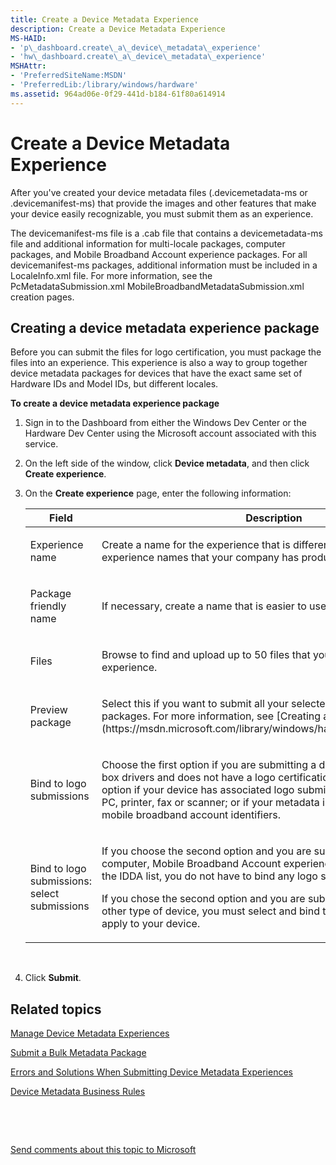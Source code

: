```yaml
---
title: Create a Device Metadata Experience
description: Create a Device Metadata Experience
MS-HAID:
- 'p\_dashboard.create\_a\_device\_metadata\_experience'
- 'hw\_dashboard.create\_a\_device\_metadata\_experience'
MSHAttr:
- 'PreferredSiteName:MSDN'
- 'PreferredLib:/library/windows/hardware'
ms.assetid: 964ad06e-0f29-441d-b184-61f80a614914
---
```


# Create a Device Metadata Experience


After you've created your device metadata files (.devicemetadata-ms or .devicemanifest-ms) that provide the images and other features that make your device easily recognizable, you must submit them as an experience.

The devicemanifest-ms file is a .cab file that contains a devicemetadata-ms file and additional information for multi-locale packages, computer packages, and Mobile Broadband Account experience packages. For all devicemanifest-ms packages, additional information must be included in a LocaleInfo.xml file. For more information, see the PcMetadataSubmission.xml MobileBroadbandMetadataSubmission.xml creation pages.

## <span id="Creating_a_device_metadata_experience_package"></span><span id="creating_a_device_metadata_experience_package"></span><span id="CREATING_A_DEVICE_METADATA_EXPERIENCE_PACKAGE"></span>Creating a device metadata experience package


Before you can submit the files for logo certification, you must package the files into an experience. This experience is also a way to group together device metadata packages for devices that have the exact same set of Hardware IDs and Model IDs, but different locales.

**To create a device metadata experience package**

1.  Sign in to the Dashboard from either the Windows Dev Center or the Hardware Dev Center using the Microsoft account associated with this service.

2.  On the left side of the window, click **Device metadata**, and then click **Create experience**.

3.  On the **Create experience** page, enter the following information:

    <table>
    <colgroup>
    <col width="50%" />
    <col width="50%" />
    </colgroup>
    <thead>
    <tr class="header">
    <th>Field</th>
    <th>Description</th>
    </tr>
    </thead>
    <tbody>
    <tr class="odd">
    <td><p>Experience name</p></td>
    <td><p>Create a name for the experience that is different from all other experience names that your company has produced.</p></td>
    </tr>
    <tr class="even">
    <td><p>Package friendly name</p></td>
    <td><p>If necessary, create a name that is easier to use and remember.</p></td>
    </tr>
    <tr class="odd">
    <td><p>Files</p></td>
    <td><p>Browse to find and upload up to 50 files that you want to include in your experience.</p></td>
    </tr>
    <tr class="even">
    <td><p>Preview package</p></td>
    <td><p>Select this if you want to submit all your selected packages as preview packages. For more information, see [Creating a Preview Package](https://msdn.microsoft.com/library/windows/hardware/br230780.aspx).</p></td>
    </tr>
    <tr class="odd">
    <td><p>Bind to logo submissions</p></td>
    <td><p>Choose the first option if you are submitting a device that only uses in-box drivers and does not have a logo certification. Choose the second option if your device has associated logo submissions; your device is a PC, printer, fax or scanner; or if your metadata is for a collection of mobile broadband account identifiers.</p></td>
    </tr>
    <tr class="even">
    <td><p>Bind to logo submissions: select submissions</p></td>
    <td><p>If you choose the second option and you are submitting metadata for a computer, Mobile Broadband Account experience, or a printer or fax on the IDDA list, you do not have to bind any logo submissions.</p>
    <p>If you chose the second option and you are submitting metadata for any other type of device, you must select and bind the logo submissions that apply to your device.</p></td>
    </tr>
    </tbody>
    </table>

     

4.  Click **Submit**.

## <span id="related_topics"></span>Related topics


[Manage Device Metadata Experiences](https://msdn.microsoft.com/library/windows/hardware/br230797.aspx)

[Submit a Bulk Metadata Package](https://msdn.microsoft.com/library/windows/hardware/hh801895.aspx)

[Errors and Solutions When Submitting Device Metadata Experiences](https://msdn.microsoft.com/library/windows/hardware/br230786.aspx)

[Device Metadata Business Rules](https://msdn.microsoft.com/library/windows/hardware/br230767.aspx)

 

 

[Send comments about this topic to Microsoft](mailto:wsddocfb@microsoft.com?subject=Documentation%20feedback%20%5Bhw_dashboard\hw_dashboard%5D:%20Create%20a%20Device%20Metadata%20Experience%20%20RELEASE:%20%281/3/2017%29&body=%0A%0APRIVACY%20STATEMENT%0A%0AWe%20use%20your%20feedback%20to%20improve%20the%20documentation.%20We%20don't%20use%20your%20email%20address%20for%20any%20other%20purpose,%20and%20we'll%20remove%20your%20email%20address%20from%20our%20system%20after%20the%20issue%20that%20you're%20reporting%20is%20fixed.%20While%20we're%20working%20to%20fix%20this%20issue,%20we%20might%20send%20you%20an%20email%20message%20to%20ask%20for%20more%20info.%20Later,%20we%20might%20also%20send%20you%20an%20email%20message%20to%20let%20you%20know%20that%20we've%20addressed%20your%20feedback.%0A%0AFor%20more%20info%20about%20Microsoft's%20privacy%20policy,%20see%20http://privacy.microsoft.com/default.aspx. "Send comments about this topic to Microsoft")





